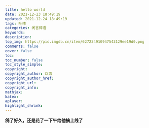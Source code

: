 ```yaml
---
title: hello world
date: 2021-12-23 18:49:19
updated: 2021-12-24 18:49:19
tags: 吐槽
categories: 闲言碎语
keywords:
description:
top_img: https://pic.imgdb.cn/item/627234910947543129ee19d0.png
comments: false
cover: false
toc: 
toc_number: false
toc_style_simple:
copyright:
copyright_author: 以西
copyright_author_href:
copyright_url:
copyright_info:
mathjax:
katex:
aplayer:
highlight_shrink:
---
```


**鸽了好久，还是花了一下午给他搞上线了**


